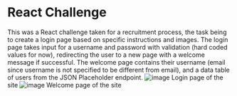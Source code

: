 # React Challenge
This was a React challenge taken for a recruitment process, the task being to create a login page based on specific instructions and images.
The login page takes input for a username and password with validation (hard coded values for now), redirecting the user to a new page with a welcome message if successful. The welcome page contains their username (email since username is not specified to be different from email), and a data table of users from the JSON Placeholder endpoint. 
![image](https://github.com/WilliamLongKing/ReactChallenge/assets/26048106/7672a125-b8dc-48a0-9b67-d43ac6586012)
Login page of the site
![image](https://github.com/WilliamLongKing/ReactChallenge/assets/26048106/730d6248-a53a-4dbd-9da7-e6aa1e10b8c4)
Welcome page of the site
